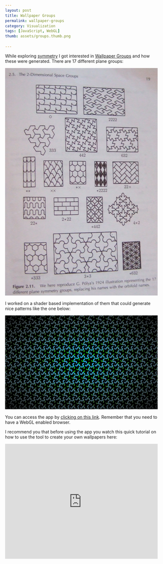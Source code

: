 ```yaml
---
layout: post
title: Wallpaper Groups
permalink: wallpaper-groups
category: Visualization
tags: [JavaScript, WebGL]
thumb: assets/groups.thumb.png

---
```


While exploring [symmetry](http://en.wikipedia.org/wiki/Symmetry) I got interested in [Wallpaper Groups](http://en.wikipedia.org/wiki/Wallpaper_groups) and how these were generated. There are 17 different plane groups:

![Image](/assets/groups/2.png)

I worked on a shader based implementation of
them that could generate nice patterns like the one below:

![Image](/assets/groups/1.png)

You can access the app by [clicking on this link](http://www.senchalabs.org/philogl/PhiloGL/examples/groups/). Remember that you
need to have a WebGL enabled browser.

I recommend you that before using the app you watch this quick tutorial on how to use the tool to create your own wallpapers here:

<iframe width="500" height="375" src="http://www.youtube.com/embed/uNbKqv2kO-Y?rel=0" frameborder="0" allowfullscreen="true">
</iframe>

